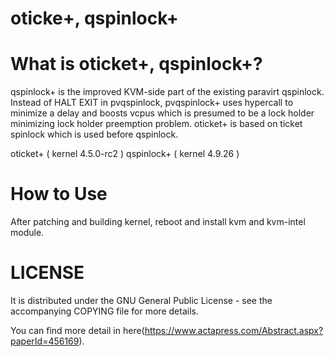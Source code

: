 # oticke+, qspinlock+

# What is oticket+, qspinlock+?

qspinlock+ is the improved KVM-side part of the existing paravirt qspinlock. Instead of HALT EXIT in pvqspinlock, pvqspinlock+ uses hypercall to minimize a delay and boosts vcpus which is presumed to be a lock holder minimizing lock holder preemption problem. oticket+ is based on ticket spinlock which is used before qspinlock.  

oticket+ ( kernel 4.5.0-rc2 )
qspinlock+ ( kernel 4.9.26 )

# How to Use

After patching and building kernel, reboot and install kvm and kvm-intel module.

# LICENSE

It is distributed under the GNU General Public License - see the
  accompanying COPYING file for more details. 


You can find more detail in here(https://www.actapress.com/Abstract.aspx?paperId=456169).

